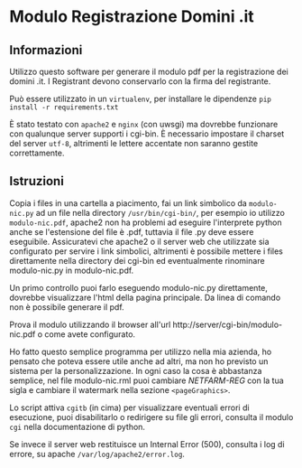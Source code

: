 Modulo Registrazione Domini .it
===============================

Informazioni
------------

Utilizzo questo software per generare il modulo pdf per la registrazione dei domini .it.
I Registrant devono conservarlo con la firma del registrante.

Può essere utilizzato in un `virtualenv`, per installare le dipendenze
`pip install -r requirements.txt`

È stato testato con `apache2` e `nginx` (con uwsgi) ma dovrebbe funzionare con qualunque server supporti i cgi-bin.
È necessario impostare il charset del server `utf-8`, altrimenti le lettere accentate non saranno
gestite correttamente.

Istruzioni
----------

Copia i files in una cartella a piacimento, fai un link simbolico da `modulo-nic.py`
ad un file nella directory `/usr/bin/cgi-bin/`, per esempio io utilizzo `modulo-nic.pdf`, apache2
non ha problemi ad eseguire l'interprete python anche se l'estensione del file è .pdf, tuttavia
il file .py deve essere eseguibile.
Assicuratevi che apache2 o il server web che utilizzate sia configurato per servire i link simbolici,
altrimenti è possibile mettere i files direttamente nella directory dei cgi-bin ed eventualmente rinominare
modulo-nic.py in modulo-nic.pdf.

Un primo controllo puoi farlo eseguendo modulo-nic.py direttamente, dovrebbe visualizzare l'html della pagina
principale. Da linea di comando non è possibile generare il pdf.

Prova il modulo utilizzando il browser all'url http://server/cgi-bin/modulo-nic.pdf o come avete configurato.

Ho fatto questo semplice programma per utilizzo nella mia azienda, ho pensato che poteva essere utile anche
ad altri, ma non ho previsto un sistema per la personalizzazione.
In ogni caso la cosa è abbastanza semplice, nel file modulo-nic.rml puoi cambiare _NETFARM-REG_ con la tua sigla
e cambiare il watermark nella sezione `<pageGraphics>`.

Lo script attiva `cgitb` (in cima) per visualizzare eventuali errori di esecuzione, puoi disabilitarlo o redirigere
su file gli errori, consulta il modulo `cgi` nella documentazione di python.

Se invece il server web restituisce un Internal Error (500), consulta i log di errore,
su apache `/var/log/apache2/error.log`.
